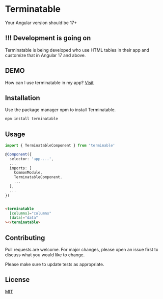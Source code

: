 # Terminatable

Your Angular version should be 17+

## !!! Development is going on

Terminatable is being developed who use HTML tables in their app and customize that in Angular 17 and above.

## DEMO

How can I use terminatable in my app? [Visit](https://terminatable.onrender.com)

## Installation

Use the package manager npm to install Terminatable.

```bash
npm install terminatable
```

## Usage

```typescript
import { TerminatableComponent } from 'terminable'

@Component({
  selector: 'app-...',
  ...
  imports: [
    CommonModule,
    TerminatableComponent,
    ...
  ],
  ...
})

```

```html

<terminatable
  [columns]="columns"
  [data]="data"
></terminatable>

```

## Contributing

Pull requests are welcome. For major changes, please open an issue first
to discuss what you would like to change.

Please make sure to update tests as appropriate.

## License

[MIT](https://choosealicense.com/licenses/mit/)
